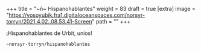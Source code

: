 
+++
title = "~ñ~ Hispanohablantes"
weight = 83
draft = true
[extra]
image = "https://yosoyubik.fra1.digitaloceanspaces.com/norsyr-torryn/2021.4.02..08.53.41-Screen"
path = ""
+++


¡Hispanohablantes de Urbit, uníos! 
```
~norsyr-torryn/hispanohablantes
```
